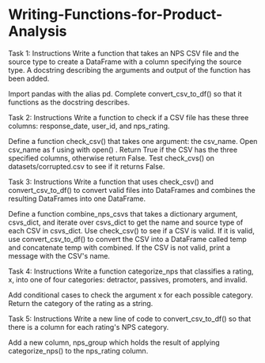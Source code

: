 # Writing-Functions-for-Product-Analysis

Task 1: Instructions
Write a function that takes an NPS CSV file and the source type to create a DataFrame with a column specifying the source type. A docstring describing the arguments and output of the function has been added.

Import pandas with the alias pd.
Complete convert_csv_to_df() so that it functions as the docstring describes.

Task 2: Instructions
Write a function to check if a CSV file has these three columns: response_date, user_id, and nps_rating.

Define a function check_csv() that takes one argument: the csv_name.
Open csv_name as f using with open() .
Return True if the CSV has the three specified columns, otherwise return False.
Test check_cvs() on datasets/corrupted.csv to see if it returns False.


Task 3: Instructions
Write a function that uses check_csv() and convert_csv_to_df() to convert valid files into DataFrames and combines the resulting DataFrames into one DataFrame.

Define a function combine_nps_csvs that takes a dictionary argument, csvs_dict, and iterate over csvs_dict to get the name and source type of each CSV in csvs_dict.
Use check_csv() to see if a CSV is valid.
If it is valid, use convert_csv_to_df() to convert the CSV into a DataFrame called temp and concatenate temp with combined.
If the CSV is not valid, print a message with the CSV's name.

Task 4: Instructions
Write a function categorize_nps that classifies a rating, x, into one of four categories: detractor, passives, promoters, and invalid.

Add conditional cases to check the argument x for each possible category.
Return the category of the rating as a string.

Task 5: Instructions
Write a new line of code to convert_csv_to_df() so that there is a column for each rating's NPS category.

Add a new column, nps_group which holds the result of applying categorize_nps() to the nps_rating column.
